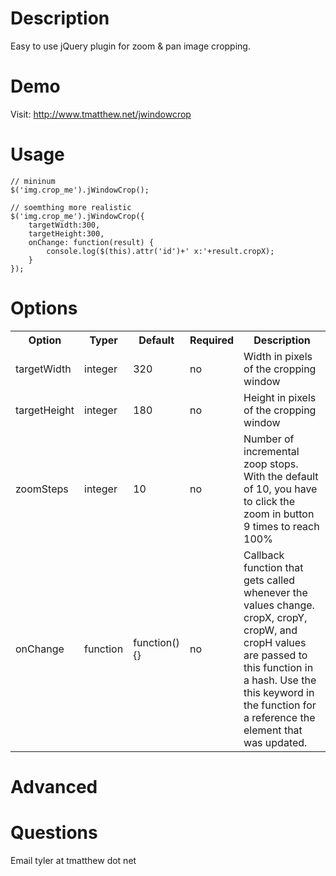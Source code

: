Description
===========
Easy to use jQuery plugin for zoom & pan image cropping.

Demo
====
Visit: http://www.tmatthew.net/jwindowcrop

Usage
=====
	// mininum
	$('img.crop_me').jWindowCrop();

	// soemthing more realistic
	$('img.crop_me').jWindowCrop({
		targetWidth:300,
		targetHeight:300,
		onChange: function(result) {
			console.log($(this).attr('id')+' x:'+result.cropX);
		}
	});

Options
=======
<table>
	<tr>
		<th>Option</th>
		<th>Typer</th>
		<th>Default</th>
		<th>Required</th>
		<th>Description</th>
	</tr>
	<tr>
		<td>targetWidth</td>
		<td>integer</td>
		<td>320</td>
		<td>no</td>
		<td>Width in pixels of the cropping window</td>
	</tr>
	<tr>
		<td>targetHeight</td>
		<td>integer</td>
		<td>180</td>
		<td>no</td>
		<td>Height in pixels of the cropping window</td>
	</tr>
	<tr>
		<td>zoomSteps</td>
		<td>integer</td>
		<td>10</td>
		<td>no</td>
		<td>Number of incremental zoop stops. With the default of 10, you have to click the zoom in button 9 times to reach 100%</td>
	</tr>
	<tr>
		<td>onChange</td>
		<td>function</td>
		<td>function(){}</td>
		<td>no</td>
		<td>Callback function that gets called whenever the values change. cropX, cropY, cropW, and cropH values are passed to this function in a hash. Use the this keyword in the function for a reference the element that was updated.</td>
	</tr>
<table>

Advanced
========

Questions
=========
Email tyler at tmatthew dot net